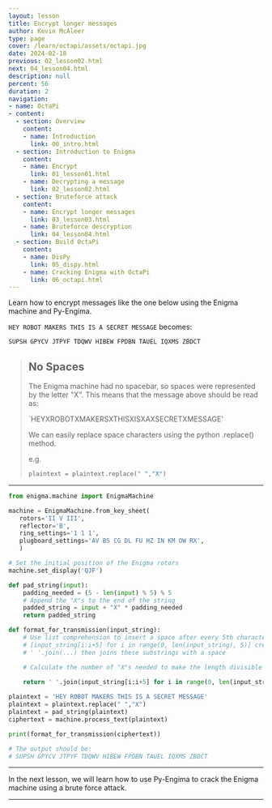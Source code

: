```yaml
---
layout: lesson
title: Encrypt longer messages
author: Kevin McAleer
type: page
cover: /learn/octapi/assets/octapi.jpg
date: 2024-02-18
previous: 02_lesson02.html
next: 04_lesson04.html
description: null
percent: 56
duration: 2
navigation:
- name: OctaPi
- content:
  - section: Overview
    content:
    - name: Introduction
      link: 00_intro.html
  - section: Introduction to Enigma
    content:
    - name: Encrypt
      link: 01_lesson01.html
    - name: Decrypting a message
      link: 02_lesson02.html
  - section: Bruteforce attack
    content:
    - name: Encrypt longer messages
      link: 03_lesson03.html
    - name: Bruteforce descryption
      link: 04_lesson04.html
  - section: Build OctaPi
    content:
    - name: DisPy
      link: 05_dispy.html
    - name: Cracking Enigma with OctaPi
      link: 06_octapi.html
---
```



Learn how to encrypt messages like the one below using the Enigma machine and Py-Engima.

`HEY ROBOT MAKERS THIS IS A SECRET MESSAGE` becomes:

`SUPSH GPYCV JTPYF TDQWV HIBEW FPDBN TAUEL IQXMS ZBDCT`

> ## No Spaces
>
> The Enigma machine had no spacebar, so spaces were represented by the letter "X". This means that the message above should be read as:
>
> `HEYXROBOTXMAKERSXTHISXISXAXSECRETXMESSAGE'
>
> We can easily replace space characters using the python .replace() method.
>
> e.g.
>
> ```python
> plaintext = plaintext.replace(" ","X")
> ```
>

---

```python
from enigma.machine import EnigmaMachine

machine = EnigmaMachine.from_key_sheet(
   rotors='II V III',
   reflector='B',
   ring_settings='1 1 1',
   plugboard_settings='AV BS CG DL FU HZ IN KM OW RX',
   )

# Set the initial position of the Enigma rotors
machine.set_display('QJF')

def pad_string(input):
    padding_needed = (5 - len(input) % 5) % 5
    # Append the "X"s to the end of the string
    padded_string = input + "X" * padding_needed
    return padded_string

def format_for_transmission(input_string):
    # Use list comprehension to insert a space after every 5th character
    # [input_string[i:i+5] for i in range(0, len(input_string), 5)] creates substrings of every 5 characters
    # ' '.join(...) then joins these substrings with a space

    # Calculate the number of "X"s needed to make the length divisible by 5
    
    return ' '.join(input_string[i:i+5] for i in range(0, len(input_string), 5))

plaintext = 'HEY ROBOT MAKERS THIS IS A SECRET MESSAGE'
plaintext = plaintext.replace(" ","X")
plaintext = pad_string(plaintext)
ciphertext = machine.process_text(plaintext)

print(format_for_transmission(ciphertext))

# The output should be:
# SUPSH GPYCV JTPYF TDQWV HIBEW FPDBN TAUEL IQXMS ZBDCT
```

---

In the next lesson, we will learn how to use Py-Engima to crack the Enigma machine using a brute force attack.

---